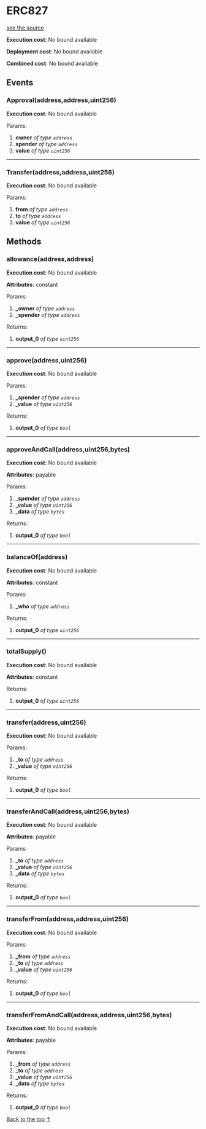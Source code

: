 # ERC827
[see the source](https://github.com/daostack/arc/tree/master/contracts/token/ERC827/ERC827.sol)


**Execution cost**: No bound available

**Deployment cost**: No bound available

**Combined cost**: No bound available


## Events
### Approval(address,address,uint256)


**Execution cost**: No bound available


Params:

1. **owner** *of type `address`*
2. **spender** *of type `address`*
3. **value** *of type `uint256`*

--- 
### Transfer(address,address,uint256)


**Execution cost**: No bound available


Params:

1. **from** *of type `address`*
2. **to** *of type `address`*
3. **value** *of type `uint256`*


## Methods
### allowance(address,address)


**Execution cost**: No bound available

**Attributes**: constant


Params:

1. **_owner** *of type `address`*
2. **_spender** *of type `address`*

Returns:


1. **output_0** *of type `uint256`*

--- 
### approve(address,uint256)


**Execution cost**: No bound available


Params:

1. **_spender** *of type `address`*
2. **_value** *of type `uint256`*

Returns:


1. **output_0** *of type `bool`*

--- 
### approveAndCall(address,uint256,bytes)


**Execution cost**: No bound available

**Attributes**: payable


Params:

1. **_spender** *of type `address`*
2. **_value** *of type `uint256`*
3. **_data** *of type `bytes`*

Returns:


1. **output_0** *of type `bool`*

--- 
### balanceOf(address)


**Execution cost**: No bound available

**Attributes**: constant


Params:

1. **_who** *of type `address`*

Returns:


1. **output_0** *of type `uint256`*

--- 
### totalSupply()


**Execution cost**: No bound available

**Attributes**: constant



Returns:


1. **output_0** *of type `uint256`*

--- 
### transfer(address,uint256)


**Execution cost**: No bound available


Params:

1. **_to** *of type `address`*
2. **_value** *of type `uint256`*

Returns:


1. **output_0** *of type `bool`*

--- 
### transferAndCall(address,uint256,bytes)


**Execution cost**: No bound available

**Attributes**: payable


Params:

1. **_to** *of type `address`*
2. **_value** *of type `uint256`*
3. **_data** *of type `bytes`*

Returns:


1. **output_0** *of type `bool`*

--- 
### transferFrom(address,address,uint256)


**Execution cost**: No bound available


Params:

1. **_from** *of type `address`*
2. **_to** *of type `address`*
3. **_value** *of type `uint256`*

Returns:


1. **output_0** *of type `bool`*

--- 
### transferFromAndCall(address,address,uint256,bytes)


**Execution cost**: No bound available

**Attributes**: payable


Params:

1. **_from** *of type `address`*
2. **_to** *of type `address`*
3. **_value** *of type `uint256`*
4. **_data** *of type `bytes`*

Returns:


1. **output_0** *of type `bool`*

[Back to the top ↑](#erc827)
